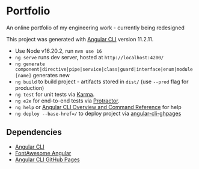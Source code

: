 # Portfolio
An online portfolio of my engineering work - currently being redesigned

This project was generated with [Angular CLI](https://github.com/angular/angular-cli) version 11.2.11.
* Use Node v16.20.2, run `nvm use 16`
* `ng serve` runs dev server, hosted at `http://localhost:4200/`
* `ng generate component|directive|pipe|service|class|guard|interface|enum|module [name]` generates new
* `ng build` to build project - artifacts stored in `dist/` (use `--prod` flag for production)
* `ng test` for unit tests via [Karma](https://karma-runner.github.io).
* `ng e2e` for end-to-end tests via [Protractor](http://www.protractortest.org/).
* `ng help` or [Angular CLI Overview and Command Reference](https://angular.io/cli) for help
* `ng deploy --base-href=/` to deploy project via [angular-cli-ghpages](https://www.npmjs.com/package/angular-cli-ghpages)

## Dependencies
* [Angular CLI](https://angular.io/cli)
* [FontAwesome Angular](https://github.com/FortAwesome/angular-fontawesome)
* [Angular CLI GitHub Pages](https://www.npmjs.com/package/angular-cli-ghpages)